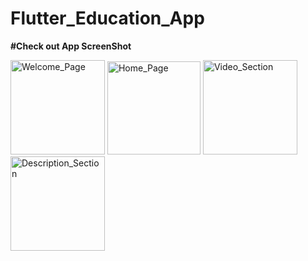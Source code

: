 # Flutter_Education_App

**#Check out App ScreenShot**

<img width="151" alt="Welcome_Page" src="https://github.com/karanpadaliya/Flutter_Education_App/assets/72498188/dc8f2c1c-b339-4670-9458-c2c532f10d3a"> <img width="149" alt="Home_Page" src="https://github.com/karanpadaliya/Flutter_Education_App/assets/72498188/f474e4e4-0d1f-44ee-8779-a5985156c8b6"> <img width="151" alt="Video_Section" src="https://github.com/karanpadaliya/Flutter_Education_App/assets/72498188/6e665a32-bfd8-4ebe-8608-5f80027e688f"> <img width="151" alt="Description_Section" src="https://github.com/karanpadaliya/Flutter_Education_App/assets/72498188/b7aa8d41-c4e2-40d5-8dca-1efcdf49c9da"> 
